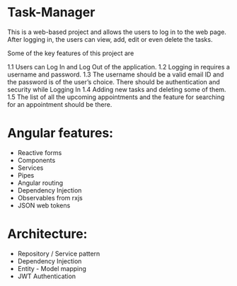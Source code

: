 # Task-Manager


This is a web-based project and allows the users to log in to the web page. After logging in, the users can view, add, edit or even delete the tasks.

Some of the key features of this project are

1.1 Users can Log In and Log Out of the application.
1.2 Logging in requires a username and password. 
1.3 The username should be a valid email ID and the password is of the user’s choice. There should be authentication and security while Logging In
1.4 Adding new tasks and deleting some of them. 
1.5 The list of all the upcoming appointments and the feature for searching for an appointment should be there.


# Angular features:

- Reactive forms
- Components
- Services
- Pipes
- Angular routing
- Dependency Injection
- Observables from rxjs
- JSON web tokens

# Architecture: 
- Repository / Service pattern
- Dependency Injection
- Entity - Model mapping
- JWT Authentication
